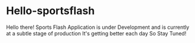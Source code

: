 # Hello-sportsflash
Hello there! Sports Flash Application is under Development and is currently at a subtle stage of production
It's getting better each day
So Stay Tuned!
